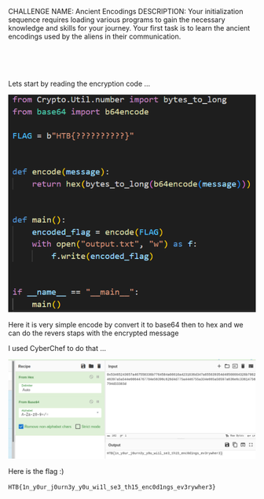 CHALLENGE NAME: Ancient Encodings
DESCRIPTION: Your initialization sequence requires loading various programs to gain the necessary knowledge and skills for your journey. Your first task is to learn the ancient encodings used by the aliens in their communication.


</br></br></br>


Lets start by reading the encryption code ...

![Alt text](./encrypt.png "encrypt")

Here it is very simple encode by convert it to base64 then to hex and we can do the revers staps with the encrypted message

I used <a herf="https://gchq.github.io/CyberChef/">CyberChef</a> to do that ... 

![Alt text](./solved.png "solved")

Here is the flag :)

```HTB{1n_y0ur_j0urn3y_y0u_wi1l_se3_th15_enc0d1ngs_ev3rywher3}```
